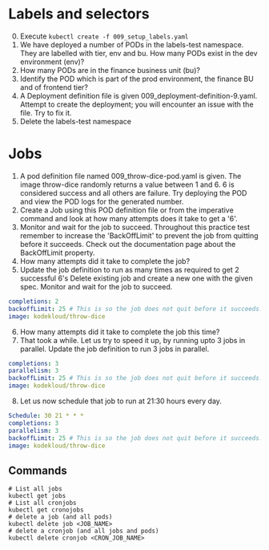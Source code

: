 # Labels and selectors

0. Execute `kubectl create -f 009_setup_labels.yaml`
1. We have deployed a number of PODs in the labels-test namespace. They are labelled with tier, env and bu. How many PODs exist in the dev environment (env)?
2. How many PODs are in the finance business unit (bu)?
3. Identify the POD which is part of the prod environment, the finance BU and of frontend tier?
4. A Deployment definition file is given 009_deployment-definition-9.yaml. Attempt to create the deployment; you will encounter an issue with the file. Try to fix it.
5. Delete the labels-test namespace

# Jobs

1. A pod definition file named 009_throw-dice-pod.yaml is given. The image throw-dice randomly returns a value between 1 and 6. 6 is considered success and all others are failure. Try deploying the POD and view the POD logs for the generated number.
2. Create a Job using this POD definition file or from the imperative command and look at how many attempts does it take to get a '6'.
3. Monitor and wait for the job to succeed. Throughout this practice test remember to increase the 'BackOffLimit' to prevent the job from quitting before it succeeds.
   Check out the documentation page about the BackOffLimit property.
4. How many attempts did it take to complete the job?
5. Update the job definition to run as many times as required to get 2 successful 6's
   Delete existing job and create a new one with the given spec. Monitor and wait for the job to succeed.

```yaml
completions: 2
backoffLimit: 25 # This is so the job does not quit before it succeeds.
image: kodekloud/throw-dice
```

6. How many attempts did it take to complete the job this time?
7. That took a while. Let us try to speed it up, by running upto 3 jobs in parallel. Update the job definition to run 3 jobs in parallel.

```yaml
completions: 3
parallelism: 3
backoffLimit: 25 # This is so the job does not quit before it succeeds.
image: kodekloud/throw-dice
```

8. Let us now schedule that job to run at 21:30 hours every day.

```yaml
Schedule: 30 21 * * *
completions: 3
parallelism: 3
backoffLimit: 25 # This is so the job does not quit before it succeeds.
image: kodekloud/throw-dice
```

## Commands

```shell
# List all jobs
kubectl get jobs
# List all cronjobs
kubectl get cronojobs
# delete a job (and all pods)
kubectl delete job <JOB_NAME>
# delete a cronjob (and all jobs and pods)
kubectl delete cronjob <CRON_JOB_NAME>
```
